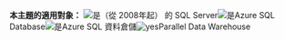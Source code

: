 <Token>**本主題的適用對象：** ![是](media/yes.png)（從 2008年起） 的 SQL Server![是](media/yes.png)Azure SQL Database![是](media/yes.png)Azure SQL 資料倉儲![yes](media/yes.png)Parallel Data Warehouse </Token> 
